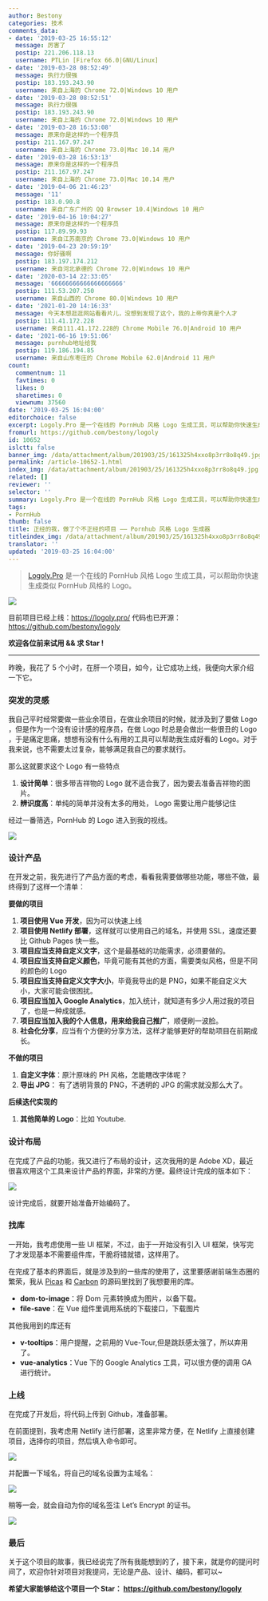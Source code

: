 ```yaml
---
author: Bestony
categories: 技术
comments_data:
- date: '2019-03-25 16:55:12'
  message: 厉害了
  postip: 221.206.118.13
  username: PTLin [Firefox 66.0|GNU/Linux]
- date: '2019-03-28 08:52:49'
  message: 执行力很强
  postip: 183.193.243.90
  username: 来自上海的 Chrome 72.0|Windows 10 用户
- date: '2019-03-28 08:52:51'
  message: 执行力很强
  postip: 183.193.243.90
  username: 来自上海的 Chrome 72.0|Windows 10 用户
- date: '2019-03-28 16:53:08'
  message: 原来你是这样的一个程序员
  postip: 211.167.97.247
  username: 来自上海的 Chrome 73.0|Mac 10.14 用户
- date: '2019-03-28 16:53:13'
  message: 原来你是这样的一个程序员
  postip: 211.167.97.247
  username: 来自上海的 Chrome 73.0|Mac 10.14 用户
- date: '2019-04-06 21:46:23'
  message: '11'
  postip: 183.0.90.8
  username: 来自广东广州的 QQ Browser 10.4|Windows 10 用户
- date: '2019-04-16 10:04:27'
  message: 原来你是这样的一个程序员
  postip: 117.89.99.93
  username: 来自江苏南京的 Chrome 73.0|Windows 10 用户
- date: '2019-04-23 20:59:19'
  message: 你好骚啊
  postip: 183.197.174.212
  username: 来自河北承德的 Chrome 72.0|Windows 10 用户
- date: '2020-03-14 22:33:05'
  message: '66666666666666666666'
  postip: 111.53.207.250
  username: 来自山西的 Chrome 80.0|Windows 10 用户
- date: '2021-01-20 14:16:33'
  message: 今天本想逛逛网站看看片儿，没想到发现了这个，我的上帝你真是个人才
  postip: 111.41.172.228
  username: 来自111.41.172.228的 Chrome Mobile 76.0|Android 10 用户
- date: '2021-06-16 19:51:06'
  message: purnhub地址给我
  postip: 119.186.194.85
  username: 来自山东枣庄的 Chrome Mobile 62.0|Android 11 用户
count:
  commentnum: 11
  favtimes: 0
  likes: 0
  sharetimes: 0
  viewnum: 37560
date: '2019-03-25 16:04:00'
editorchoice: false
excerpt: Logoly.Pro 是一个在线的 PornHub 风格 Logo 生成工具，可以帮助你快速生成类似 PornHub 风格的 Logo。
fromurl: https://github.com/bestony/logoly
id: 10652
islctt: false
banner_img: /data/attachment/album/201903/25/161325h4xxo8p3rr8o8q49.jpg
permalink: /article-10652-1.html
index_img: /data/attachment/album/201903/25/161325h4xxo8p3rr8o8q49.jpg
related: []
reviewer: ''
selector: ''
summary: Logoly.Pro 是一个在线的 PornHub 风格 Logo 生成工具，可以帮助你快速生成类似 PornHub 风格的 Logo。
tags:
- PornHub
thumb: false
title: 正经的我，做了个不正经的项目 —— Pornhub 风格 Logo 生成器
titleindex_img: /data/attachment/album/201903/25/161325h4xxo8p3rr8o8q49.jpg
translator: ''
updated: '2019-03-25 16:04:00'
---
```



> 
> [Logoly.Pro](https://logoly.pro/) 是一个在线的 PornHub 风格 Logo 生成工具，可以帮助你快速生成类似 PornHub 风格的 Logo。
> 
> 
> 


![](/data/attachment/album/201903/25/161325h4xxo8p3rr8o8q49.jpg)


目前项目已经上线：<https://logoly.pro/> 代码也已开源：<https://github.com/bestony/logoly>


**欢迎各位前来试用 && 求 Star !**




---


昨晚，我花了 5 个小时，在肝一个项目，如今，让它成功上线，我便向大家介绍一下它。


### 突发的灵感


我自己平时经常要做一些业余项目，在做业余项目的时候，就涉及到了要做 Logo ，但是作为一个没有设计感的程序员，在做 Logo 时总是会做出一些很丑的 Logo ，于是痛定思痛，想想有没有什么有用的工具可以帮助我生成好看的 Logo。对于我来说，也不需要太过复杂，能够满足我自己的要求就行。


那么这就要求这个 Logo 有一些特点


1. **设计简单**：很多带吉祥物的 Logo 就不适合我了，因为要去准备吉祥物的图片。
2. **辨识度高**：单纯的简单并没有太多的用处， Logo 需要让用户能够记住


经过一番筛选，PornHub 的 Logo 进入到我的视线。


![](/data/attachment/album/201903/25/160436b9cxba8bkc9i2qz6.png)


### 设计产品


在开发之前，我先进行了产品方面的考虑，看看我需要做哪些功能，哪些不做，最终得到了这样一个清单：


**要做的项目**


1. **项目使用 Vue 开发**，因为可以快速上线
2. **项目使用 Netlify 部署**，这样就可以使用自己的域名，并使用 SSL，速度还要比 Github Pages 快一些。
3. **项目应当支持自定义文字**，这个是最基础的功能需求，必须要做的。
4. **项目应当支持自定义颜色**，毕竟可能有其他的方面，需要类似风格，但是不同的颜色的 Logo
5. **项目应当支持自定义文字大小**，毕竟我导出的是 PNG，如果不能自定义大小，大家可能会很困扰。
6. **项目应当加入 Google Analytics**，加入统计，就知道有多少人用过我的项目了，也是一种成就感。
7. **项目应当加入我的个人信息，用来给我自己推广**，顺便刷一波脸。
8. **社会化分享**，应当有个方便的分享方法，这样才能够更好的帮助项目在前期成长。


**不做的项目**


1. **自定义字体**：原汁原味的 PH 风格，怎能瞎改字体呢？
2. **导出 JPG**： 有了透明背景的 PNG，不透明的 JPG 的需求就没那么大了。


**后续迭代实现的**


1. **其他简单的 Logo**：比如 Youtube.


### 设计布局


在完成了产品的功能，我又进行了布局的设计，这次我用的是 Adobe XD，最近很喜欢用这个工具来设计产品的界面，非常的方便。最终设计完成的版本如下：


![](/data/attachment/album/201903/25/160436ontnip757pznpg1c.png)


设计完成后，就要开始准备开始编码了。


### 找库


一开始，我考虑使用一些 UI 框架，不过，由于一开始没有引入 UI 框架，快写完了才发现基本不需要组件库，干脆将错就错，这样用了。


在完成了基本的界面后，就是涉及到的一些库的使用了，这里要感谢前端生态圈的繁荣，我从 [Picas](https://index_imgas.now.sh/) 和 [Carbon](https://carbon.now.sh/) 的源码里找到了我想要用的库。


* **dom-to-image**：将 Dom 元素转换成为图片，以备下载。
* **file-save**：在 Vue 组件里调用系统的下载接口，下载图片


其他我用到的库还有


* **v-tooltips**：用户提醒，之前用的 Vue-Tour,但是跳跃感太强了，所以弃用了。
* **vue-analytics**：Vue 下的 Google Analytics 工具，可以很方便的调用 GA 进行统计。


### 上线


在完成了开发后，将代码上传到 Github，准备部署。


在前面提到，我考虑用 Netlify 进行部署，这里非常方便，在 Netlify 上直接创建项目，选择你的项目，然后填入命令即可。


![](/data/attachment/album/201903/25/160437o8fvtft8nfvt0855.png)


并配置一下域名，将自己的域名设置为主域名：


![](/data/attachment/album/201903/25/160437xbzxboyf550f0yjo.png)


稍等一会，就会自动为你的域名签注 Let’s Encrypt 的证书。


![](/data/attachment/album/201903/25/160438vhtuhq47gkh3ih3u.png)


### 最后


关于这个项目的故事，我已经说完了所有我能想到的了，接下来，就是你的提问时间了，欢迎你针对项目对我提问，无论是产品、设计、编码，都可以~


**希望大家能够给这个项目一个 Star： <https://github.com/bestony/logoly>**